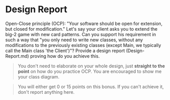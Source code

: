 # Design Report

Open-Close principle (OCP): "Your software should be open for extension, but closed for modification."
Let's say your client asks you to extend the big-2 game with new card patterns. Can you support his requirement
in such a way that "you only need to write new classes,
without any modifications to the previously existing classes (except Main, we typically call the Main class 'the Client')"?
Provide a design report (Design-Report.md) proving how do you achieve this.
          

> You don't need to elaborate on your whole design, just **straight to the point**
> on how do you practice OCP. You are encouraged to show me your class diagram.

> You will either get 0 or 15 points on this bonus. 
> If you can't achieve it, don't report anything here.